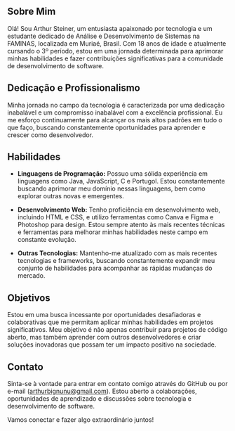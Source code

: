 ## Sobre Mim 

Olá! Sou Arthur Steiner, um entusiasta apaixonado por tecnologia e um estudante dedicado de Análise e Desenvolvimento de Sistemas na FAMINAS, localizada em Muriaé, Brasil. Com 18 anos de idade e atualmente cursando o 3º período, estou em uma jornada determinada para aprimorar minhas habilidades e fazer contribuições significativas para a comunidade de desenvolvimento de software.

## Dedicação e Profissionalismo

Minha jornada no campo da tecnologia é caracterizada por uma dedicação inabalável e um compromisso inabalável com a excelência profissional. Eu me esforço continuamente para alcançar os mais altos padrões em tudo o que faço, buscando constantemente oportunidades para aprender e crescer como desenvolvedor.

## Habilidades

- **Linguagens de Programação:** Possuo uma sólida experiência em linguagens como Java, JavaScript, C e Portugol. Estou constantemente buscando aprimorar meu domínio nessas linguagens, bem como explorar outras novas e emergentes.
  
- **Desenvolvimento Web:** Tenho proficiência em desenvolvimento web, incluindo HTML e CSS, e utilizo ferramentas como Canva e Figma e Photoshop para design. Estou sempre atento às mais recentes técnicas e ferramentas para melhorar minhas habilidades neste campo em constante evolução.

- **Outras Tecnologias:** Mantenho-me atualizado com as mais recentes tecnologias e frameworks, buscando constantemente expandir meu conjunto de habilidades para acompanhar as rápidas mudanças do mercado.

## Objetivos

Estou em uma busca incessante por oportunidades desafiadoras e colaborativas que me permitam aplicar minhas habilidades em projetos significativos. Meu objetivo é não apenas contribuir para projetos de código aberto, mas também aprender com outros desenvolvedores e criar soluções inovadoras que possam ter um impacto positivo na sociedade.

## Contato

Sinta-se à vontade para entrar em contato comigo através do GitHub ou por e-mail (arthurbignunu@gmail.com). Estou aberto a colaborações, oportunidades de aprendizado e discussões sobre tecnologia e desenvolvimento de software.

Vamos conectar e fazer algo extraordinário juntos!
